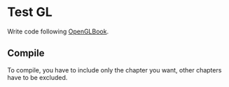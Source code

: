 # Test GL
Write code following [OpenGLBook](http://openglbook.com).
## Compile
To compile, you have to include only the chapter you want, other chapters have to be excluded.

